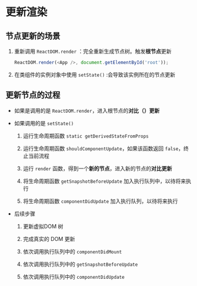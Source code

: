 # 更新渲染

## 节点更新的场景

1.  重新调用 `ReactDOM.render` ：完全重新生成节点树。触发**根节点**更新

    ```javascript
    ReactDOM.render(<App />, document.getElementById('root'));

    ```

2.  在类组件的实例对象中使用 `setState()` :会导致该实例所在的节点更新

## 更新节点的过程

  - 如果是调用的是 `ReactDOM.render`，进入根节点的**对比（**​**）更新**

  - 如果调用的是 `setState()`

    1.  运行生命周期函数 `static getDerivedStateFromProps`

    2.  运行生命周期函数 `shouldComponentUpdate`，如果该函数返回 `false`，终止当前流程

    3.  运行 `render` 函数，得到一个**新的节点**，进入新的节点的**对比更新**

    4.  将生命周期函数 `getSnapshotBeforeUpdate` 加入执行队列中，以待将来执行

    5.  将生命周期函数 `componentDidUpdate` 加入执行队列，以待将来执行

  - 后续步骤

    1.  更新虚拟DOM 树

    2.  完成真实的 DOM 更新

    3.  依次调用执行队列中的 `componentDidMount`

    4.  依次调用执行队列中的 `getSnapshotBeforeUpdate`

    5.  依次调用执行队列中的 `componentDidUpdate`
